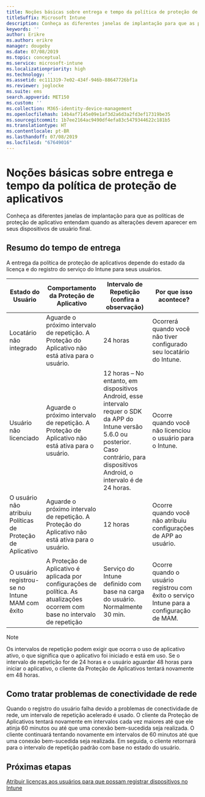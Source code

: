 ```yaml
---
title: Noções básicas sobre entrega e tempo da política de proteção de aplicativos
titleSuffix: Microsoft Intune
description: Conheça as diferentes janelas de implantação para que as políticas de proteção de aplicativo entendam quando as alterações devem aparecer em seus dispositivos de usuário final.
keywords: ''
author: Erikre
ms.author: erikre
manager: dougeby
ms.date: 07/08/2019
ms.topic: conceptual
ms.service: microsoft-intune
ms.localizationpriority: high
ms.technology: ''
ms.assetid: ec111319-7e02-434f-946b-88647726bf1a
ms.reviewer: joglocke
ms.suite: ems
search.appverid: MET150
ms.custom: ''
ms.collection: M365-identity-device-management
ms.openlocfilehash: 14b4af7145e09e1af3d2a6d3a2fd3ef17319be35
ms.sourcegitcommit: 1b7ee2164ac9490df4efa83c5479344622c181b5
ms.translationtype: HT
ms.contentlocale: pt-BR
ms.lasthandoff: 07/08/2019
ms.locfileid: "67649016"
---
```

# <a name="understand-app-protection-policy-delivery-timing"></a>Noções básicas sobre entrega e tempo da política de proteção de aplicativos

Conheça as diferentes janelas de implantação para que as políticas de proteção de aplicativo entendam quando as alterações devem aparecer em seus dispositivos de usuário final.

## <a name="delivery-timing-summary"></a>Resumo do tempo de entrega

A entrega da política de proteção de aplicativos depende do estado da licença e do registro do serviço do Intune para seus usuários.  

|    Estado do Usuário    |    Comportamento da Proteção de Aplicativo     |    Intervalo de Repetição (confira a observação)    |    Por que isso acontece?    |
|-----------------------------------------------------|-------------------------------------------------------------------------------------------------|--------------------------------------------------------------------------------------|-----------------------------------------------------------------------------------------------------------|
|    Locatário não integrado    |    Aguarde o próximo intervalo de repetição.  A Proteção do Aplicativo não está ativa para o usuário.    |    24 horas    |    Ocorrerá quando você não tiver configurado seu locatário do Intune.    |
|    Usuário não licenciado     |    Aguarde o próximo intervalo de repetição.  A Proteção de Aplicativo não está ativa para o usuário.     |    12 horas – No entanto, em dispositivos Android, esse intervalo requer o SDK da APP do Intune versão 5.6.0 ou posterior. Caso contrário, para dispositivos Android, o intervalo é de 24 horas.   |    Ocorre quando você não licenciou o usuário para o Intune.    |
|    O usuário não atribuiu Políticas de Proteção de Aplicativo    |    Aguarde o próximo intervalo de repetição.  A Proteção do Aplicativo não está ativa para o usuário.    |    12 horas        |    Ocorre quando você não atribuiu configurações de APP ao usuário.    |
|    O usuário registrou-se no Intune MAM com êxito    |    A Proteção de Aplicativo é aplicada por configurações de política.    As atualizações ocorrem com base no intervalo de repetição    |    Serviço do Intune definido com base na carga do usuário.    Normalmente 30 min.     |    Ocorre quando o usuário registrou com êxito o serviço Intune para a configuração de MAM.    |

> [!NOTE]
> Os intervalos de repetição podem exigir que ocorra o uso de aplicativo ativo, o que significa que o aplicativo foi iniciado e está em uso.  Se o intervalo de repetição for de 24 horas e o usuário aguardar 48 horas para iniciar o aplicativo, o cliente da Proteção de Aplicativos tentará novamente em 48 horas.

## <a name="handling-network-connectivity-issues"></a>Como tratar problemas de conectividade de rede

Quando o registro do usuário falha devido a problemas de conectividade de rede, um intervalo de repetição acelerado é usado.  O cliente da Proteção de Aplicativos tentará novamente em intervalos cada vez maiores até que ele atinja 60 minutos ou até que uma conexão bem-sucedida seja realizada.  O cliente continuará tentando novamente em intervalos de 60 minutos até que uma conexão bem-sucedida seja realizada. Em seguida, o cliente retornará para o intervalo de repetição padrão com base no estado do usuário.

## <a name="next-steps"></a>Próximas etapas

[Atribuir licenças aos usuários para que possam registrar dispositivos no Intune](licenses-assign.md)


